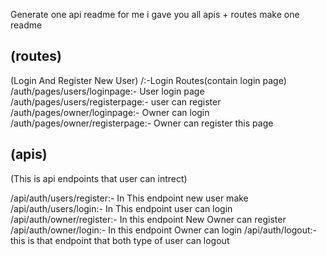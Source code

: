 Generate one api readme for me i gave you all apis + routes make one readme 



## (routes)

(Login And Register New User)
/:-Login Routes(contain login page)
/auth/pages/users/loginpage:- User login page
/auth/pages/users/registerpage:- user can register
/auth/pages/owner/loginpage:- Owner can login
/auth/pages/owner/registerpage:- Owner can register this page




## (apis)
(This is api endpoints that user can intrect)

/api/auth/users/register:- In This endpoint new user make
/api/auth/users/login:- In This endpoint user can login
/api/auth/owner/register:- In this endpoint New Owner can register
/api/auth/owner/login:- In this endpoint Owner can login
/api/auth/logout:- this is that endpoint that both type of user can logout